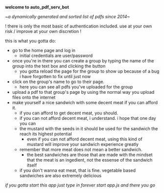 **welcome to auto_pdf_serv_bot**

*~a dynamically generated and sorted list of pdfs since 2014~*

! there is only the most basic of authentication included. use at your own risk / improve at your own discretion !

this is what you gotta do:
* go to the home page and log in
	* initial credentials are user/password
* once you're in there you can create a group by typing the name of the group into the text box and clicking the button
	* you gotta reload the page for the group to show up because of a bug i have forgotten to fix until just now
* click on the group's name to go to their page. 
	* here you can see all pdfs you've uploaded for the group
* upload a pdf to that group's page by using the normal way you upload files onto the internet
* make yourself a nice sandwich with some decent meat if you can afford it. 
	* if you can afford to get decent meat, you should. 
	* if you can not afford decent meat, i understand. i hope that one day you can
	* the mustard with the seeds in it should be used for the sandwich the reach its highest potential
		* even if you can not afford decent meat, using this kind of mustard will improve your sandwich experience greatly
	* remember that more meat does not mean a better sandwich.
		* the best sandwiches are those that are made with the mindset that the meat is an ingedient, not the essense of the sandwich itself
	* if you don't wanna eat meat, that is fine. vegetable based sandwiches are also extremely delicious

*if you gotta start this app just type in forever start app.js and there you go*

